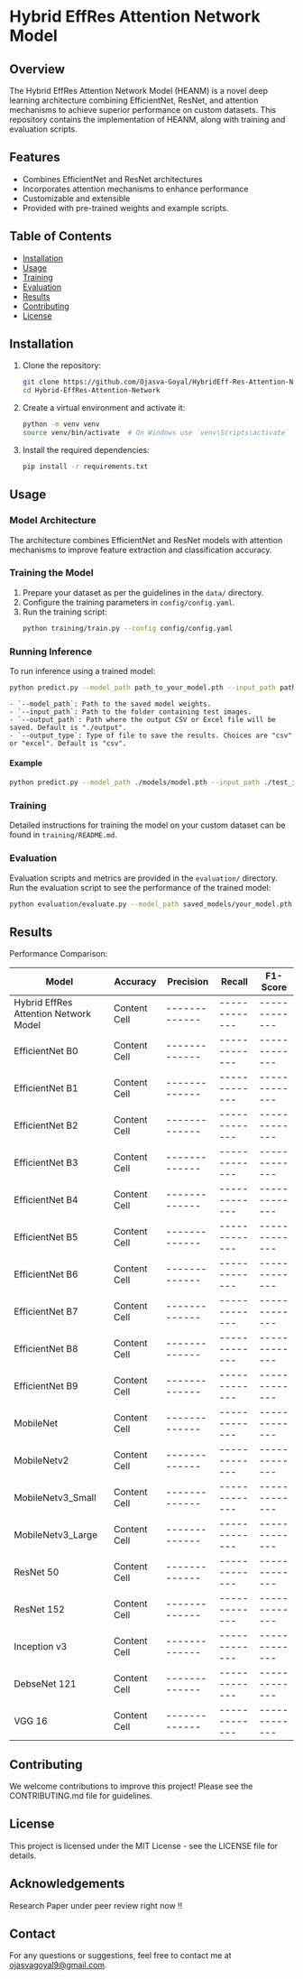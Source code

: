 # Hybrid EffRes Attention Network Model

## Overview
The Hybrid EffRes Attention Network Model (HEANM) is a novel deep learning architecture combining EfficientNet, ResNet, and attention mechanisms to achieve superior performance on custom datasets. This repository contains the implementation of HEANM, along with training and evaluation scripts.

## Features
- Combines EfficientNet and ResNet architectures
- Incorporates attention mechanisms to enhance performance
- Customizable and extensible
- Provided with pre-trained weights and example scripts.

## Table of Contents
- [Installation](#installation)
- [Usage](#usage)
- [Training](training)
- [Evaluation](#evaluation)
- [Results](#results)
- [Contributing](contributing)
- [License](#license)

## Installation
1. Clone the repository:
    ```bash
    git clone https://github.com/Ojasva-Goyal/HybridEff-Res-Attention-Network-Model.git
    cd Hybrid-EffRes-Attention-Network
    ```

2. Create a virtual environment and activate it:
    ```bash
    python -m venv venv
    source venv/bin/activate  # On Windows use `venv\Scripts\activate`
    ```

3. Install the required dependencies:
    ```bash
    pip install -r requirements.txt
    ```

## Usage
### Model Architecture
The architecture combines EfficientNet and ResNet models with attention mechanisms to improve feature extraction and classification accuracy.

### Training the Model
1. Prepare your dataset as per the guidelines in the `data/` directory.
2. Configure the training parameters in `config/config.yaml`.
3. Run the training script:
    ```bash
    python training/train.py --config config/config.yaml
    ```

### Running Inference
To run inference using a trained model:
```bash
python predict.py --model_path path_to_your_model.pth --input_path path_to_test_images --output_path output --output_type csv
```

    - `--model_path`: Path to the saved model weights.
    - `--input_path`: Path to the folder containing test images.
    - `--output_path`: Path where the output CSV or Excel file will be saved. Default is "./output".
    - `--output_type`: Type of file to save the results. Choices are "csv" or "excel". Default is "csv".

#### Example

```sh
python predict.py --model_path ./models/model.pth --input_path ./test_images --output_path ./results --output_type excel
```

### Training
Detailed instructions for training the model on your custom dataset can be found in `training/README.md`.

### Evaluation
Evaluation scripts and metrics are provided in the `evaluation/` directory. Run the evaluation script to see the performance of the trained model:

``` bash
python evaluation/evaluate.py --model_path saved_models/your_model.pth --data_path path/to/your/test_data
```
## Results
Performance Comparison:

| Model         | Accuracy      |  Precision     |  Recall       |  F1-Score |
| ------------- | ------------- |  ------------- | ------------- | ------------- |
| Hybrid EffRes Attention Network Model  | Content Cell  | ------------- | ------------- | ------------- |
| EfficientNet B0  | Content Cell  | ------------- | ------------- | ------------- |
| EfficientNet B1  | Content Cell  | ------------- | ------------- | ------------- |
| EfficientNet B2  | Content Cell  | ------------- | ------------- | ------------- |
| EfficientNet B3  | Content Cell  | ------------- | ------------- | ------------- |
| EfficientNet B4  | Content Cell  | ------------- | ------------- | ------------- |
| EfficientNet B5  | Content Cell  | ------------- | ------------- | ------------- |
| EfficientNet B6  | Content Cell  | ------------- | ------------- | ------------- |
| EfficientNet B7  | Content Cell  | ------------- | ------------- | ------------- |
| EfficientNet B8  | Content Cell  | ------------- | ------------- | ------------- |
| EfficientNet B9  | Content Cell  | ------------- | ------------- | ------------- |
| MobileNet  | Content Cell  | ------------- | ------------- | ------------- |
| MobileNetv2  | Content Cell   | ------------- | ------------- | ------------- |
| MobileNetv3_Small  | Content Cell  | ------------- | ------------- | ------------- |
| MobileNetv3_Large  | Content Cell | ------------- | ------------- | ------------- |
| ResNet 50  | Content Cell  | ------------- | ------------- | ------------- |
| ResNet 152  | Content Cell  | ------------- | ------------- | ------------- |
| Inception v3  | Content Cell  | ------------- | ------------- | ------------- |
| DebseNet 121  | Content Cell  | ------------- | ------------- | ------------- |
| VGG 16  | Content Cell  | ------------- | ------------- | ------------- |


## Contributing
We welcome contributions to improve this project! Please see the CONTRIBUTING.md file for guidelines.

## License
This project is licensed under the MIT License - see the LICENSE file for details.

## Acknowledgements
Research Paper under peer review right now !!
## Contact
For any questions or suggestions, feel free to contact me at ojasvagoyal9@gmail.com.


